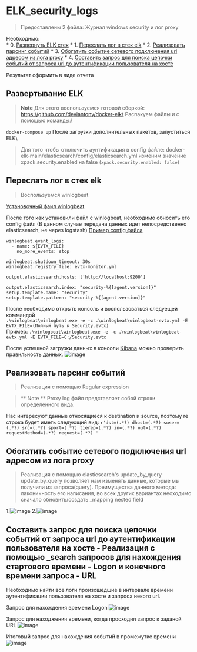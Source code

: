 # ELK_security_logs
>Предоставлены 2 файла:
>Журнал windows security и лог proxy

Необходимо:\
	* 0. [Развернуть ELK стек](#Развертывание-ELK)
	* 1. [Переслать лог в стек elk](#Переслать-лог-в-стек-elk)
	* 2. [Реализовать парсинг событий](#Реализовать-парсинг-событий)
	* 3. [Обогатить событие сетевого подключения url адресом из лога proxy](#Обогатить-событие-сетевого-подключения-url-адресом-из-лога-proxy)
	* 4. [Составить запрос для поиска цепочки событий от запроса url до аутентификации пользователя на хосте](#Составить-запрос-для-поиска-цепочки-событий-от-запроса-url-до-аутентификации-пользователя-на-хосте)
	
Результат оформить в виде отчета

## Развертывание ELK
> **Note**
> Для этого воспользуемся готовой сборкой:\
> https://github.com/deviantony/docker-elk\
Распакуем файлы и  с помошью команды:\

```docker-compose up```
После загрузки дополнительных пакетов, запуститься ELK\
> Для того чтобы отключить аунтификация в config файле: docker-elk-main/elasticsearch/config/elasticsearch.yml изменим значение xpack.security.enabled на false (```xpack.security.enabled: false```)


## Переслать лог в стек elk 
> Воспользуемся winlogbeat

[Установочный фаил winlogbeat](https://www.elastic.co/downloads/beats/winlogbeat)

После того как установили файл с winlogbeat, необходимо обносить его config файл (В данном случае передача данных идет непосредственно elasticsearch, не через logstash)
[Пример config файла](https://www.elastic.co/guide/en/beats/winlogbeat/current/reading-from-evtx.html)

```
winlogbeat.event_logs:
  - name: ${EVTX_FILE} 
    no_more_events: stop 

winlogbeat.shutdown_timeout: 30s 
winlogbeat.registry_file: evtx-monitor.yml 

output.elasticsearch.hosts: ['http://localhost:9200']

output.elasticsearch.index: "security-%{[agent.version]}"
setup.template.name: "security"
setup.template.pattern: "security-%{[agent.version]}"
```

После необходимо открыть консоль и воспользоваться следуещей коммандой\
```.\winlogbeat\winlogbeat.exe -e -c .\winlogbeat\winlogbeat-evtx.yml -E EVTX_FILE=(Полный путь к Security.evtx)```\
Пример: ```.\winlogbeat\winlogbeat.exe -e -c .\winlogbeat\winlogbeat-evtx.yml -E EVTX_FILE=C:/Security.evtx```

После успешной загрузки данных в консоли [Kibana](http://localhost:5601/app/dev_tools#/console) можно проверить правильность данных.
![image](https://user-images.githubusercontent.com/47724762/185793795-c278e2e6-e6c0-44d3-b7f6-776a0c617463.png)

## Реализовать парсинг событий
> Реализация с помощью Regular expression

> ** Note **
> Proxy log файл представляет собой строки определенного вида.

Нас интересуют данные относящиеся к destination и source, поэтому re строка будет иметь следующий вид:
```r'dst=(.*?) dhost=(.*?) suser=(.*?) src=(.*?) sport=(.*?) tierep=(.*?) in=(.*?) out=(.*?) requestMethod=(.*?) request=(.*?) '```

## Обогатить событие сетевого подключения url адресом из лога proxy 
> Реализация с помощью elasticsearch's update_by_query
update_by_query позволяет нам изменять данные, которые мы получили из запроса(query). Преимущества данного метода: лаконичность его написания, во всех других вариантах неоходимо сначало обновить/создать \_mapping nested field 

1.![image](https://user-images.githubusercontent.com/47724762/185794271-b7cb40d3-c766-42ca-b4d3-bed3aa85ce52.png)
2.![image](https://user-images.githubusercontent.com/47724762/185794286-8a30f87a-d237-4482-a747-a493a414d82a.png)

## Составить запрос для поиска цепочки событий от запроса url до аутентификации пользователя на хосте - Реализация с помощью \_search запросов для нахождения стартового времени - Logon и конечного времени запроса - URL

Необходимо найти все логи произошедшие в интервале времени аутентификации пользователя на хосте и запроса некого url.

Запрос для нахождения времени Logon
![image](https://user-images.githubusercontent.com/47724762/185794647-333fcba0-70b4-4da0-83e4-8f4bd409d876.png)

Запрос для находжения времени, когда просходил запрос к заданой URL
![image](https://user-images.githubusercontent.com/47724762/185794751-9a5a1714-d143-4b70-bde0-a2fc5932b86d.png)

Итоговый запрос для нахождения событий в промежутке времени
![image](https://user-images.githubusercontent.com/47724762/185794896-74756323-ba8f-4b7b-9f90-d0e75e24d09a.png)

 
